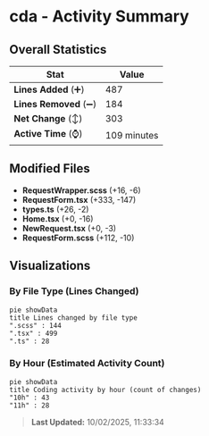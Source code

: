 # cda - Activity Summary 

## Overall Statistics

| Stat                   | Value                                                             |
| ---------------------- | ----------------------------------------------------------------- |
| **Lines Added** (➕)   | 487                                          |
| **Lines Removed** (➖) | 184                                        |
| **Net Change** (↕)    | 303                |
| **Active Time** (⌚)   | 109 minutes |


## Modified Files
- **RequestWrapper.scss** (+16, -6)
- **RequestForm.tsx** (+333, -147)
- **types.ts** (+26, -2)
- **Home.tsx** (+0, -16)
- **NewRequest.tsx** (+0, -3)
- **RequestForm.scss** (+112, -10)

## Visualizations

### By File Type (Lines Changed)

```mermaid
pie showData
title Lines changed by file type
".scss" : 144
".tsx" : 499
".ts" : 28
```

### By Hour (Estimated Activity Count)

```mermaid
pie showData
title Coding activity by hour (count of changes)
"10h" : 43
"11h" : 28
```


> **Last Updated:** 10/02/2025, 11:33:34